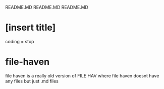 README.MD
README.MD
README.MD

# [insert title]

coding = stop

# file-haven

file haven is  a really old version of FILE HAV where file haven doesnt have any files but just .md files
